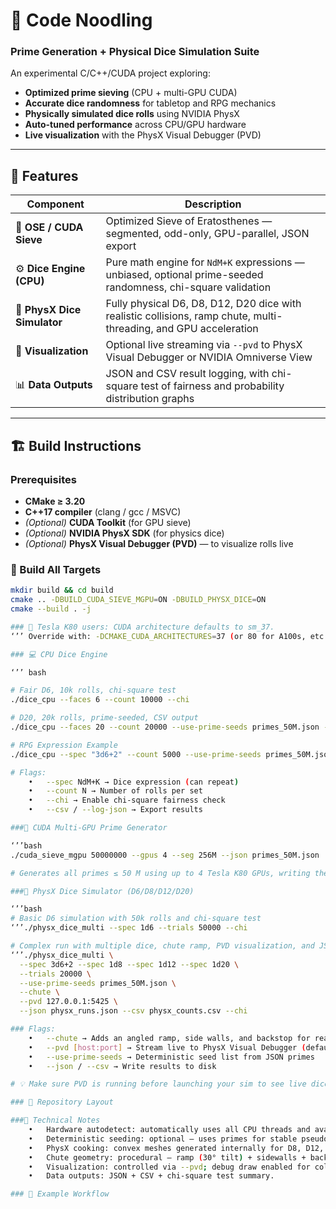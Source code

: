# 🎲 Code Noodling  
### Prime Generation + Physical Dice Simulation Suite  

An experimental C/C++/CUDA project exploring:  
- **Optimized prime sieving** (CPU + multi-GPU CUDA)  
- **Accurate dice randomness** for tabletop and RPG mechanics  
- **Physically simulated dice rolls** using NVIDIA PhysX  
- **Auto-tuned performance** across CPU/GPU hardware  
- **Live visualization** with the PhysX Visual Debugger (PVD)

---

## 🚀 Features

| Component | Description |
|------------|-------------|
| 🧮 **OSE / CUDA Sieve** | Optimized Sieve of Eratosthenes — segmented, odd-only, GPU-parallel, JSON export |
| ⚙️ **Dice Engine (CPU)** | Pure math engine for `NdM+K` expressions — unbiased, optional prime-seeded randomness, chi-square validation |
| 🧊 **PhysX Dice Simulator** | Fully physical D6, D8, D12, D20 dice with realistic collisions, ramp chute, multi-threading, and GPU acceleration |
| 🔭 **Visualization** | Optional live streaming via `--pvd` to PhysX Visual Debugger or NVIDIA Omniverse View |
| 📊 **Data Outputs** | JSON and CSV result logging, with chi-square test of fairness and probability distribution graphs |

---

## 🏗️ Build Instructions

### Prerequisites
- **CMake ≥ 3.20**
- **C++17 compiler** (clang / gcc / MSVC)
- *(Optional)* **CUDA Toolkit** (for GPU sieve)
- *(Optional)* **NVIDIA PhysX SDK** (for physics dice)
- *(Optional)* **PhysX Visual Debugger (PVD)** — to visualize rolls live

### 🧩 Build All Targets

```bash
mkdir build && cd build
cmake .. -DBUILD_CUDA_SIEVE_MGPU=ON -DBUILD_PHYSX_DICE=ON
cmake --build . -j

### 🧠 Tesla K80 users: CUDA architecture defaults to sm_37.
‘’’ Override with: -DCMAKE_CUDA_ARCHITECTURES=37 (or 80 for A100s, etc.)

### 💻 CPU Dice Engine

‘’’ bash

# Fair D6, 10k rolls, chi-square test
./dice_cpu --faces 6 --count 10000 --chi

# D20, 20k rolls, prime-seeded, CSV output
./dice_cpu --faces 20 --count 20000 --use-prime-seeds primes_50M.json --csv d20.csv --chi

# RPG Expression Example
./dice_cpu --spec "3d6+2" --count 5000 --use-prime-seeds primes_50M.json --log-json rolls.json --chi

# Flags:
	•	--spec NdM+K → Dice expression (can repeat)
	•	--count N → Number of rolls per set
	•	--chi → Enable chi-square fairness check
	•	--csv / --log-json → Export results

###🧮 CUDA Multi-GPU Prime Generator

‘’’bash
./cuda_sieve_mgpu 50000000 --gpus 4 --seg 256M --json primes_50M.json

# Generates all primes ≤ 50 M using up to 4 Tesla K80 GPUs, writing them to primes_50M.json.

###🧊 PhysX Dice Simulator (D6/D8/D12/D20)

‘’’bash
# Basic D6 simulation with 50k rolls and chi-square test
‘’’./physx_dice_multi --spec 1d6 --trials 50000 --chi

# Complex run with multiple dice, chute ramp, PVD visualization, and JSON/CSV output
‘’’./physx_dice_multi \
  --spec 3d6+2 --spec 1d8 --spec 1d12 --spec 1d20 \
  --trials 20000 \
  --use-prime-seeds primes_50M.json \
  --chute \
  --pvd 127.0.0.1:5425 \
  --json physx_runs.json --csv physx_counts.csv --chi

### Flags:
	•	--chute → Adds an angled ramp, side walls, and backstop for realism
	•	--pvd [host:port] → Stream live to PhysX Visual Debugger (default 127.0.0.1:5425)
	•	--use-prime-seeds → Deterministic seed list from JSON primes
	•	--json / --csv → Write results to disk

# 💡 Make sure PVD is running before launching your sim to see live dice tumbling!

### 📁 Repository Layout

###🧰 Technical Notes
	•	Hardware autodetect: automatically uses all CPU threads and available CUDA devices.
	•	Deterministic seeding: optional — uses primes for stable pseudo-random sequences.
	•	PhysX cooking: convex meshes generated internally for D8, D12, D20 via die_mesh.h.
	•	Chute geometry: procedural — ramp (30° tilt) + sidewalls + backstop.
	•	Visualization: controlled via --pvd; debug draw enabled for collision shapes & contacts.
	•	Data outputs: JSON + CSV + chi-square test summary.

### 🧪 Example Workflow







